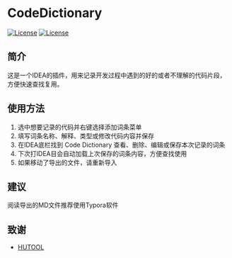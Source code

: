 # CodeDictionary
[![License](https://img.shields.io/jetbrains/plugin/v/15438-code-dictionary?style=flat-square)](https://plugins.jetbrains.com/plugin/15438-code-dictionary)
[![License](https://img.shields.io/badge/license-Apache%202-4EB1BA.svg?style=flat-square)](https://www.apache.org/licenses/LICENSE-2.0.html)

## 简介
这是一个IDEA的插件，用来记录开发过程中遇到的好的或者不理解的代码片段，方便快速查找复用。

## 使用方法
1. 选中想要记录的代码并右键选择添加词条菜单
2. 填写词条名称、解释、类型或修改代码内容并保存
3. 在IDEA底栏找到 Code Dictionary 查看、删除、编辑或保存本次记录的词条
4. 下次打IDEA目会自动加载上次保存的词条内容，方便查找使用
5. 如果移动了导出的文件，请重新导入

## 建议
阅读导出的MD文件推荐使用Typora软件

## 致谢
- <a target="_blank" href="https://github.com/looly/hutool/">HUTOOL</a>
